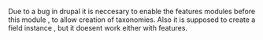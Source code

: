 Due to a bug in drupal it is neccesary to enable the features modules before this module , to allow creation of taxonomies.
Also it is supposed to create a field instance , but it doesent work either with features.